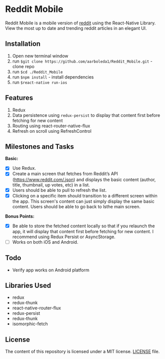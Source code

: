 # Reddit Mobile
Reddit Mobile is a mobile version of [reddit](https://www.reddit.com/) using the React-Native Library. View the most up to date and trending reddit articles in an elegant UI.

## Installation
1. Open new terminal window
2. run `$git clone https://github.com/aarboleda1/Reddit_Mobile.git` - clone repo
3. run `$cd ./Reddit_Mobile`
4. run `$npm install` - install dependencies
5. run `$react-native run-ios`

## Features
1. Redux
2. Data persistence using `redux-persist` to display that content first before fetching for new content
3. Routing using react-router-native-flux
4. Refresh on scroll using RefreshControl

## Milestones and Tasks

**Basic:**
- [x] Use Redux.
- [x] Create a main screen that fetches from Reddit’s API (https://www.reddit.com/.json) and displays the basic content (author, title, thumbnail, up votes, etc) in a list.
- [x] Users should be able to pull to refresh the list.
- [x] Clicking on a specific item should transition to a different screen within the app. This screen's content can just simply display the same basic content. Users should be able to go back to lsthe main screen.

**Bonus Points:**

- [x] Be able to store the fetched content locally so that if you relaunch the app, it will display that content first before fetching for new content. I recommend using Redux Persist or AsyncStorage.
- [ ] Works on both iOS and Android.

## Todo
- Verify app works on Android platform

## Libraries Used
- redux
- redux-thunk
- react-native-router-flux
- redux-persist
- redux-thunk
- isomorphic-fetch

## License
The content of this repository is licensed under a MIT license.
[LICENSE](/LICENSE) file.


